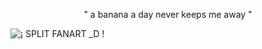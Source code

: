 <p align="center">
" a banana a day never keeps me away "
</p>

![¡ SPLIT FANART _D !](https://github.com/user-attachments/assets/cb7461e6-4389-407b-ad59-e39f7dc818e7)
